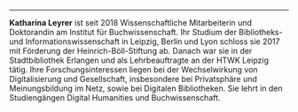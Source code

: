 ---
**Katharina Leyrer** ist seit 2018 Wissenschaftliche Mitarbeiterin und Doktorandin am Institut für Buchwissenschaft. Ihr Studium der Bibliotheks- und Informationswissenschaft in Leipzig, Berlin und Lyon schloss sie 2017 mit Förderung der Heinrich-Böll-Stiftung ab. Danach war sie in der Stadtbibliothek Erlangen und als Lehrbeauftragte an der HTWK Leipzig tätig. Ihre Forschungsinteressen liegen bei der Wechselwirkung von Digitalisierung und Gesellschaft, insbesondere bei Privatsphäre und Meinungsbildung im Netz, sowie bei Digitalen Bibliotheken. Sie lehrt in den Studiengängen Digital Humanities und Buchwissenschaft.
